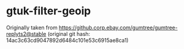 # gtuk-filter-geoip

Originally taken from https://github.corp.ebay.com/gumtree/gumtree-replyts2@stable
(original git hash: 14ac3c63cd9047892d6484c101e53c6915ae8ca1)
